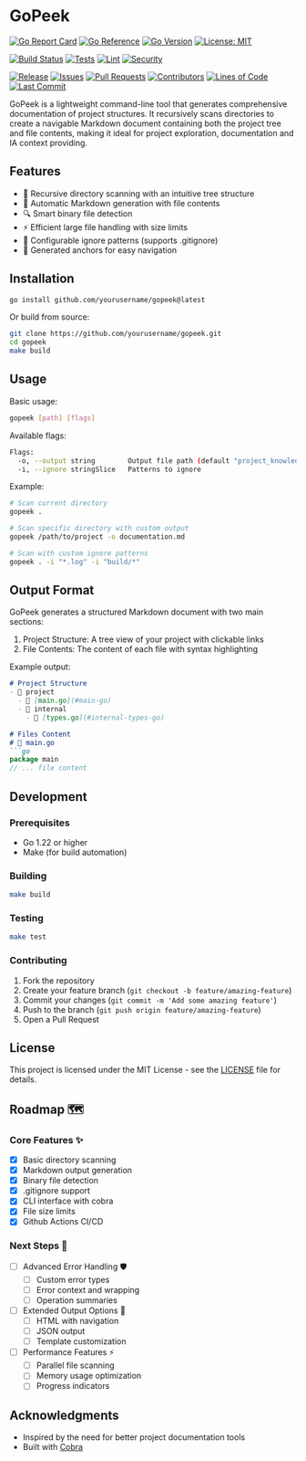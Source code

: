 # GoPeek

[![Go Report Card](https://goreportcard.com/badge/github.com/nouuu/gopeek)](https://goreportcard.com/report/github.com/nouuu/gopeek)
[![Go Reference](https://pkg.go.dev/badge/github.com/nouuu/gopeek.svg)](https://pkg.go.dev/github.com/nouuu/gopeek)
[![Go Version](https://img.shields.io/github/go-mod/go-version/nouuu/gopeek)](https://golang.org/doc/devel/release.html)
[![License: MIT](https://img.shields.io/badge/License-MIT-yellow.svg)](https://opensource.org/licenses/MIT)

[![Build Status](https://github.com/nouuu/gopeek/workflows/build/badge.svg)](https://github.com/nouuu/gopeek/actions?query=workflow%3Abuild)
[![Tests](https://github.com/nouuu/gopeek/workflows/tests/badge.svg)](https://github.com/nouuu/gopeek/actions?query=workflow%3Atests)
[![Lint](https://github.com/nouuu/gopeek/workflows/lint/badge.svg)](https://github.com/nouuu/gopeek/actions?query=workflow%3Alint)
[![Security](https://github.com/nouuu/gopeek/workflows/security/badge.svg)](https://github.com/nouuu/gopeek/actions?query=workflow%3Asecurity)


[![Release](https://img.shields.io/github/v/release/nouuu/gopeek)](https://github.com/nouuu/gopeek/releases)
[![Issues](https://img.shields.io/github/issues/nouuu/gopeek)](https://github.com/nouuu/gopeek/issues)
[![Pull Requests](https://img.shields.io/github/issues-pr/nouuu/gopeek)](https://github.com/nouuu/gopeek/pulls)
[![Contributors](https://img.shields.io/github/contributors/nouuu/gopeek)](https://github.com/nouuu/gopeek/graphs/contributors)
[![Lines of Code](https://tokei.rs/b1/github/nouuu/gopeek)](https://github.com/nouuu/gopeek)
[![Last Commit](https://img.shields.io/github/last-commit/nouuu/gopeek)](https://github.com/nouuu/gopeek/commits/main)

GoPeek is a lightweight command-line tool that generates comprehensive documentation of project structures. It recursively scans directories to create a navigable Markdown document containing both the project tree and file contents, making it ideal for project exploration, documentation and IA context providing.
## Features

- 🌳 Recursive directory scanning with an intuitive tree structure
- 📝 Automatic Markdown generation with file contents
- 🔍 Smart binary file detection
- ⚡ Efficient large file handling with size limits
- 🎯 Configurable ignore patterns (supports .gitignore)
- 🔗 Generated anchors for easy navigation

## Installation

```bash
go install github.com/yourusername/gopeek@latest
```

Or build from source:

```bash
git clone https://github.com/yourusername/gopeek.git
cd gopeek
make build
```

## Usage

Basic usage:
```bash
gopeek [path] [flags]
```

Available flags:
```bash
Flags:
  -o, --output string        Output file path (default "project_knowledge.md")
  -i, --ignore stringSlice   Patterns to ignore
```

Example:
```bash
# Scan current directory
gopeek .

# Scan specific directory with custom output
gopeek /path/to/project -o documentation.md

# Scan with custom ignore patterns
gopeek . -i "*.log" -i "build/*"
```

## Output Format

GoPeek generates a structured Markdown document with two main sections:

1. Project Structure: A tree view of your project with clickable links
2. File Contents: The content of each file with syntax highlighting

Example output:
```markdown
# Project Structure
- 📁 project
  - 📄 [main.go](#main-go)
  - 📁 internal
    - 📄 [types.go](#internal-types-go)

# Files Content
# 📄 main.go
```go
package main
// ... file content
```

## Development

### Prerequisites

- Go 1.22 or higher
- Make (for build automation)

### Building

```bash
make build
```

### Testing

```bash
make test
```

### Contributing

1. Fork the repository
2. Create your feature branch (`git checkout -b feature/amazing-feature`)
3. Commit your changes (`git commit -m 'Add some amazing feature'`)
4. Push to the branch (`git push origin feature/amazing-feature`)
5. Open a Pull Request

## License

This project is licensed under the MIT License - see the [LICENSE](LICENSE) file for details.

## Roadmap 🗺️

### Core Features ✨

- [x] Basic directory scanning
- [x] Markdown output generation
- [x] Binary file detection
- [x] .gitignore support
- [x] CLI interface with cobra
- [x] File size limits
- [x] Github Actions CI/CD

### Next Steps 🚀

- [ ] Advanced Error Handling 🛡️
    - [ ] Custom error types
    - [ ] Error context and wrapping
    - [ ] Operation summaries
- [ ] Extended Output Options 📝
    - [ ] HTML with navigation
    - [ ] JSON output
    - [ ] Template customization
- [ ] Performance Features ⚡
    - [ ] Parallel file scanning
    - [ ] Memory usage optimization
    - [ ] Progress indicators

## Acknowledgments

- Inspired by the need for better project documentation tools
- Built with [Cobra](https://github.com/spf13/cobra)
